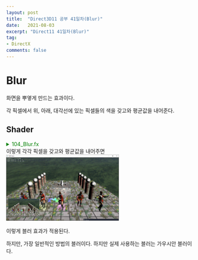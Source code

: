 ```yaml
---
layout: post
title:  "Direct3D11 공부 41일차(Blur)"
date:   2021-08-03
excerpt: "Direct11 41일차(Blur)"
tag:
- DirectX
comments: false
---
```


# Blur
화면을 뿌옇게 만드는 효과이다.

각 픽셀에서 위, 아래, 대각선에 있는 픽셀들의 색을 갖고와 평균값을 내어준다.

## Shader
<details>
<summary style="color:green">104_Blur.fx</summary>
<div markdown="1">

```
uint BlurCount = 8;
float4 PS_Blur(VertexOutput input) : SV_Target
{
    float2 arr[9] =
    {
        float2(-1, -1), float2(+0, -1), float2(+1, -1),
        float2(-1, +0), float2(+0, +0), float2(+1, +0),
        float2(-1, +1), float2(+0, +1), float2(+1, +1)
    };
    
    float3 color = 0;
    for (uint blur = 1; blur < BlurCount; blur++)
    {
        for (int i = 0; i < 9; i++)
        {
            float x = arr[i].x * (float) blur * PixelSize.x;
            float y = arr[i].y * (float) blur * PixelSize.y;

            float2 uv = input.Uv + float2(x, y);
            color += DiffuseMap.Sample(LinearSampler, uv).rgb;
        }
    }    
    color /= (BlurCount) * 9;   
    
    return float4(color, 1.0f);
}
```

</div>
</details>
이렇게 각각 픽셀을 갖고와 평균값을 내어주면

<img src = "../assets/img/project/d3dx/day41/Blur.png" width="60%">

 이렇게 블러 효과가 적용된다.

 하지만, 가장 일반적인 방법의 블러이다. 하지만 실제 사용하는 블러는 가우시안 블러이다.
 